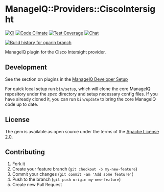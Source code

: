 # ManageIQ::Providers::CiscoIntersight

[![CI](https://github.com/ManageIQ/manageiq-providers-cisco_intersight/actions/workflows/ci.yaml/badge.svg?branch=oparin)](https://github.com/ManageIQ/manageiq-providers-cisco_intersight/actions/workflows/ci.yaml)
[![Code Climate](https://codeclimate.com/github/ManageIQ/manageiq-providers-cisco_intersight.svg)](https://codeclimate.com/github/ManageIQ/manageiq-providers-cisco_intersight)
[![Test Coverage](https://codeclimate.com/github/ManageIQ/manageiq-providers-cisco_intersight/badges/coverage.svg)](https://codeclimate.com/github/ManageIQ/manageiq-providers-cisco_intersight/coverage)
[![Chat](https://badges.gitter.im/Join%20Chat.svg)](https://gitter.im/ManageIQ/manageiq-providers-cisco_intersight?utm_source=badge&utm_medium=badge&utm_campaign=pr-badge&utm_content=badge)

[![Build history for oparin branch](https://buildstats.info/github/chart/ManageIQ/manageiq-providers-cisco_intersight?branch=oparin&buildCount=50&includeBuildsFromPullRequest=false&showstats=false)](https://github.com/ManageIQ/manageiq-providers-cisco_intersight/actions?query=branch%3Amaster)

ManageIQ plugin for the Cisco Intersight provider.

## Development

See the section on plugins in the [ManageIQ Developer Setup](http://manageiq.org/docs/guides/developer_setup/plugins)

For quick local setup run `bin/setup`, which will clone the core ManageIQ repository under the *spec* directory and setup necessary config files. If you have already cloned it, you can run `bin/update` to bring the core ManageIQ code up to date.

## License

The gem is available as open source under the terms of the [Apache License 2.0](http://www.apache.org/licenses/LICENSE-2.0).

## Contributing

1. Fork it
2. Create your feature branch (`git checkout -b my-new-feature`)
3. Commit your changes (`git commit -am 'Add some feature'`)
4. Push to the branch (`git push origin my-new-feature`)
5. Create new Pull Request
